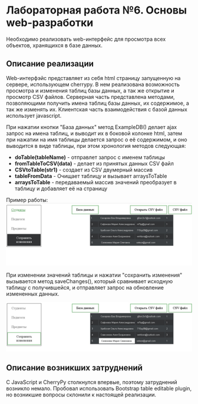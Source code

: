 # Лабораторная работа №6. Основы web-разработки
Необходимо реализовать web-интерфейс для просмотра всех объектов, хранящихся в базе данных. 

## Описание реализации
  Web-интерфэйс представляет из себя html страницу запущенную на сервере, использующем cherrypy.
В нем реализована возможность просмотра и изменения таблиц базы данных, а так же открытие и просмотр CSV файлов.
Серверная часть представлена методами, позволяющими получить имена таблиц базы данных, их содержимое, а так же изменять их. Клиентская часть взаимодействия с базой данных использует javascript. 

При нажатии кнопки "База данных" метод ExampleDB() делает ajax запрос на имена таблиц, и выводит их в боковой колонке html, затем при нажатии на имя таблицы делается запрос о её содержимом, и оно выводится в виде таблицы, при этом хронология методов следующая: 
   * **doTable(tableName)** - отправлет запрос с именем таблицы
   * **fromTableToCSV(data)** - делает из принятых данных CSV файл
   * **CSVtoTable(str1)** - создает из CSV двумерный массив
   * **tableFromData** - Очищает таблицу и вызывает arraysToTable
   * **arraysToTable** - передаваемый массив значений преобразует в таблицу и добавляет её на страницу
   
   Пример работы:
   ![title](../Lab6/pic/1.jpg)
   
   При изменении значений таблицы и нажатии "сохранить изменения" вызывается метод saveChanges(),
   который сравнивает исходную таблицу с получившейся, и отправляет запрос на обновление измененных данных.
   
   ![title](../Lab6/pic/2.jpg)
   
   ## Описание возникших затруднений
   C JavaScript и CherryPy столкнулся впервые, поэтому затруднений возникло немало. Пробовал использовать Bootstrap table editable plugin, но возникшие вопросы склонили к настоящей реализации. 
   


```python

```
